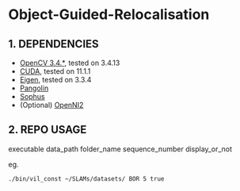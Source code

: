 Object-Guided-Relocalisation
========================================

## 1. DEPENDENCIES

- [OpenCV 3.4.*](https://opencv.org/), tested on 3.4.13
- [CUDA](https://developer.nvidia.com/cuda-zone), tested on 11.1.1
- [Eigen](http://eigen.tuxfamily.org/index.php?title=Main_Page), tested on 3.3.4
- [Pangolin](https://github.com/stevenlovegrove/Pangolin)
- [Sophus](https://github.com/strasdat/Sophus)
- (Optional) [OpenNI2](https://structure.io/openni)

## 2. REPO USAGE
executable data_path folder_name sequence_number display_or_not

eg.
```shell
./bin/vil_const ~/SLAMs/datasets/ BOR 5 true
```
